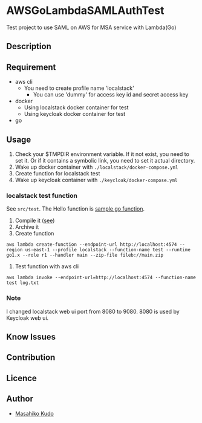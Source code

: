 # AWSGoLambdaSAMLAuthTest
Test project to use SAML on AWS for MSA service with Lambda(Go)

## Description

## Requirement
- aws cli
  - You need to create profile name 'localstack'
    - You can use 'dummy' for access key id and secret access key
- docker
  - Using localstack docker container for test
  - Using keycloak docker container for test
- go

## Usage
1. Check your $TMPDIR environment variable. If it not exist, you need to set it. Or if it contains a symbolic link, you need to set it actual directory.
1. Wake up docker container with `./localstack/docker-compose.yml`
1. Create function for localstack test
1. Wake up keycloak container with `./keycloak/docker-compose.yml`

### localstack test function
See `src/test`. The Hello function is [sample go function](https://docs.aws.amazon.com/ja_jp/lambda/latest/dg/go-programming-model-handler-types.html).

1. Compile it ([see](https://docs.aws.amazon.com/ja_jp/lambda/latest/dg/lambda-go-how-to-create-deployment-package.html))
1. Archive it
1. Create function

```
aws lambda create-function --endpoint-url http://localhost:4574 --region us-east-1 --profile localstack --function-name test --runtime go1.x --role r1 --handler main --zip-file fileb://main.zip
```

1. Test function with aws cli

```
aws lambda invoke --endpoint-url=http://localhost:4574 --function-name test log.txt
```

### Note
I changed localstack web ui port from 8080 to 9080. 8080 is used by Keycloak web ui.

## Know Issues

## Contribution

## Licence

## Author
- [Masahiko Kudo](https://github.com/MKudo)
